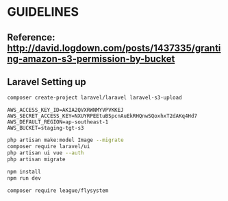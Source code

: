 # GUIDELINES

## Reference: http://david.logdown.com/posts/1437335/granting-amazon-s3-permission-by-bucket

## Laravel Setting up

```bash
composer create-project laravel/laravel laravel-s3-upload
```

```dotenv
AWS_ACCESS_KEY_ID=AKIA2QVXRWNMYVPVKKEJ
AWS_SECRET_ACCESS_KEY=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
AWS_DEFAULT_REGION=ap-southeast-1
AWS_BUCKET=staging-tgt-s3
```

```bash
php artisan make:model Image --migrate
composer require laravel/ui
php artisan ui vue --auth
php artisan migrate
```

```bash
npm install 
npm run dev
```

```bash
composer require league/flysystem
```
